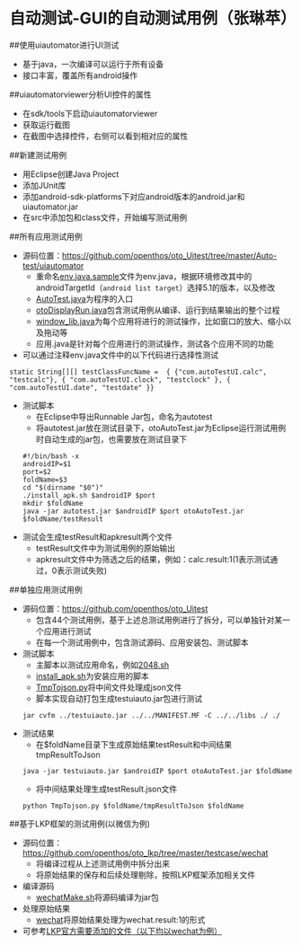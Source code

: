 # 自动测试-GUI的自动测试用例（张琳苹）

##使用uiautomator进行UI测试
  - 基于java，一次编译可以运行于所有设备
  - 接口丰富，覆盖所有android操作

##uiautomatorviewer分析UI控件的属性
  - 在sdk/tools下启动uiautomatorviewer
  - 获取运行截图
  - 在截图中选择控件，右侧可以看到相对应的属性
 
##新建测试用例
  - 用Eclipse创建Java Project
  - 添加JUnit库
  - 添加android-sdk-platforms下对应android版本的android.jar和uiautomator.jar
  - 在src中添加包和class文件，开始编写测试用例

##所有应用测试用例
  - 源码位置：https://github.com/openthos/oto_Uitest/tree/master/Auto-test/uiautomator
    - 重命名[env.java.sample](https://github.com/openthos/oto_Uitest/blob/master/Auto-test/uiautomator/src/com/autoTestUI/env.java.sample)文件为env.java，根据环境修改其中的androidTargetId（`android list target`）选择5.1的版本，以及修改
    - [AutoTest.java](https://github.com/openthos/oto_Uitest/blob/master/Auto-test/uiautomator/src/com/autoTestUI/AutoTest.java)为程序的入口
    - [otoDisplayRun.java](https://github.com/openthos/oto_Uitest/blob/master/Auto-test/uiautomator/src/com/autoTestUI/otoDisplayRun.java)包含测试用例从编译、运行到结果输出的整个过程
    - [window_lib.java](https://github.com/openthos/oto_Uitest/blob/master/Auto-test/uiautomator/src/com/autoTestUI/window_lib.java)为每个应用将进行的测试操作，比如窗口的放大、缩小以及拖动等
    - 应用.java是针对每个应用进行的测试操作，测试各个应用不同的功能
  - 可以通过注释env.java文件中的以下代码进行选择性测试
  
  `static String[][] testClassFuncName = 
  { {"com.autoTestUI.calc", "testcalc"}, { "com.autoTestUI.clock", "testclock" }, { "com.autoTestUI.date", "testdate" }}`
  
  - 测试脚本
    - 在Eclipse中导出Runnable Jar包，命名为autotest
    - 将autotest.jar放在测试目录下，otoAutoTest.jar为Eclipse运行测试用例时自动生成的jar包，也需要放在测试目录下
    ```
    #!/bin/bash -x
    androidIP=$1
    port=$2
    foldName=$3
    cd "$(dirname "$0")"
    ./install_apk.sh $androidIP $port
    mkdir $foldName
    java -jar autotest.jar $androidIP $port otoAutoTest.jar $foldName/testResult
    ```
  - 测试会生成testResult和apkresult两个文件
    - testResult文件中为测试用例的原始输出
    - apkresult文件中为筛选之后的结果，例如：calc.result:1(1表示测试通过，0表示测试失败)

##单独应用测试用例
  - 源码位置：https://github.com/openthos/oto_Uitest
    - 包含44个测试用例，基于上述总测试用例进行了拆分，可以单独针对某一个应用进行测试
    - 在每一个测试用例中，包含测试源码、应用安装包、测试脚本
  - 测试脚本
    - 主脚本以测试应用命名，例如[2048.sh](https://github.com/openthos/oto_Uitest/blob/master/2048/2048.sh)
    - [install_apk.sh](https://github.com/openthos/oto_Uitest/blob/master/2048/install_apk.sh)为安装应用的脚本
    - [TmpTojson.py](https://github.com/openthos/oto_Uitest/blob/master/2048/TmpTojson.py)将中间文件处理成json文件
    - 脚本实现自动打包生成testuiauto.jar包进行测试
    ```
    jar cvfm ../testuiauto.jar ../../MANIFEST.MF -C ../../libs ./ ./
    ```
  - 测试结果
    - 在$foldName目录下生成原始结果testResult和中间结果tmpResultToJson
    ```
    java -jar testuiauto.jar $androidIP $port otoAutoTest.jar $foldName
    ```
    - 将中间结果处理生成testResult.json文件
    ```
    python TmpTojson.py $foldName/tmpResultToJson $foldName
    ```

##基于LKP框架的测试用例(以微信为例)
  - 源码位置：https://github.com/openthos/oto_lkp/tree/master/testcase/wechat
    - 将编译过程从上述测试用例中拆分出来
    - 将原始结果的保存和后续处理剔除，按照LKP框架添加相关文件
  - 编译源码
    - [wechatMake.sh](https://github.com/openthos/oto_lkp/blob/master/testcase/wechat/wechatMake.sh)将源码编译为jar包
  - 处理原始结果
    - [wechat](https://github.com/openthos/oto_lkp/blob/master/lkp-tests-master/stats/wechat)将原始结果处理为wechat.result:1的形式
  - 可参考[LKP官方需要添加的文件（以下均以wechat为例）](https://github.com/openthos/oto_lkp/blob/master/testcase/AddTestcase.md)
